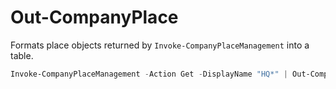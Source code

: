 # Out-CompanyPlace

Formats place objects returned by `Invoke-CompanyPlaceManagement` into a table.

```powershell
Invoke-CompanyPlaceManagement -Action Get -DisplayName "HQ*" | Out-CompanyPlace
```

